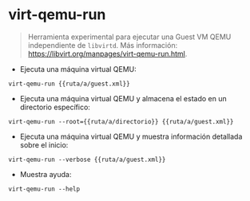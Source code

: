 # virt-qemu-run

> Herramienta experimental para ejecutar una Guest VM QEMU independiente de `libvirtd`.
> Más información: <https://libvirt.org/manpages/virt-qemu-run.html>.

- Ejecuta una máquina virtual QEMU:

`virt-qemu-run {{ruta/a/guest.xml}}`

- Ejecuta una máquina virtual QEMU y almacena el estado en un directorio específico:

`virt-qemu-run --root={{ruta/a/directorio}} {{ruta/a/guest.xml}}`

- Ejecuta una máquina virtual QEMU y muestra información detallada sobre el inicio:

`virt-qemu-run --verbose {{ruta/a/guest.xml}}`

- Muestra ayuda:

`virt-qemu-run --help`
